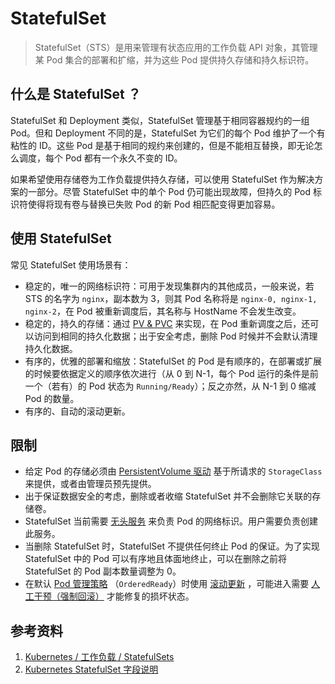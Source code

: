 # StatefulSet

> StatefulSet（STS）是用来管理有状态应用的工作负载 API 对象，其管理某 Pod 集合的部署和扩缩，并为这些 Pod 提供持久存储和持久标识符。

## 什么是 StatefulSet ？

StatefulSet 和 Deployment 类似，StatefulSet 管理基于相同容器规约的一组 Pod。但和 Deployment 不同的是，StatefulSet 为它们的每个 Pod 维护了一个有粘性的 ID。这些 Pod 是基于相同的规约来创建的，但是不能相互替换，即无论怎么调度，每个 Pod 都有一个永久不变的 ID。

如果希望使用存储卷为工作负载提供持久存储，可以使用 StatefulSet 作为解决方案的一部分。尽管 StatefulSet 中的单个 Pod 仍可能出现故障，但持久的 Pod 标识符使得将现有卷与替换已失败 Pod 的新 Pod 相匹配变得更加容易。

## 使用 StatefulSet

常见 StatefulSet 使用场景有：

- 稳定的，唯一的网络标识符：可用于发现集群内的其他成员，一般来说，若 STS 的名字为 `nginx`，副本数为 3，则其 Pod 名称将是 `nginx-0, nginx-1, nginx-2`，在 Pod 被重新调度后，其名称与 HostName 不会发生改变。
- 稳定的，持久的存储：通过 [PV & PVC](https://kubernetes.io/zh/docs/concepts/storage/persistent-volumes/) 来实现，在 Pod 重新调度之后，还可以访问到相同的持久化数据；出于安全考虑，删除 Pod 时候并不会默认清理持久化数据。
- 有序的，优雅的部署和缩放：StatefulSet 的 Pod 是有顺序的，在部署或扩展的时候要依据定义的顺序依次进行（从 0 到 N-1，每个 Pod 运行的条件是前一个（若有）的 Pod 状态为 `Running/Ready`）；反之亦然，从 N-1 到 0 缩减 Pod 的数量。
- 有序的、自动的滚动更新。

## 限制

- 给定 Pod 的存储必须由 [PersistentVolume 驱动](https://github.com/kubernetes/examples/blob/master/staging/persistent-volume-provisioning/README.md) 基于所请求的 `StorageClass` 来提供，或者由管理员预先提供。
- 出于保证数据安全的考虑，删除或者收缩 StatefulSet 并不会删除它关联的存储卷。
- StatefulSet 当前需要 [无头服务](https://kubernetes.io/zh/docs/concepts/services-networking/service/#headless-services) 来负责 Pod 的网络标识。用户需要负责创建此服务。
- 当删除 StatefulSet 时，StatefulSet 不提供任何终止 Pod 的保证。为了实现 StatefulSet 中的 Pod 可以有序地且体面地终止，可以在删除之前将 StatefulSet 的 Pod 副本数量调整为 0。
- 在默认 [Pod 管理策略](https://kubernetes.io/zh/docs/concepts/workloads/controllers/statefulset/#pod-management-policies) （`OrderedReady`）时使用 [滚动更新](https://kubernetes.io/zh/docs/concepts/workloads/controllers/statefulset/#rolling-updates) ，可能进入需要 [人工干预（强制回滚）](https://kubernetes.io/zh/docs/concepts/workloads/controllers/statefulset/#forced-rollback) 才能修复的损坏状态。

## 参考资料

1. [Kubernetes / 工作负载 / StatefulSets](https://kubernetes.io/zh/docs/concepts/workloads/controllers/statefulset/)
2. [Kubernetes StatefulSet 字段说明](https://kubernetes.io/docs/reference/generated/kubernetes-api/v1.21/#statefulset-v1-apps)
